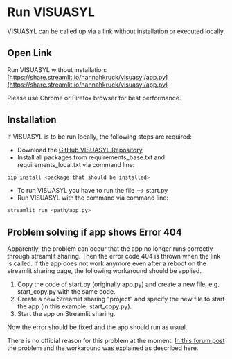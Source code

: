 # Run VISUASYL

VISUASYL can be called up via a link without installation or executed locally. 

## Open Link

Run VISUASYL without installation: [https://share.streamlit.io/hannahkruck/visuasyl/app.py](https://share.streamlit.io/hannahkruck/visuasyl/app.py)

Please use Chrome or Firefox browser for best performance.

## Installation

If VISUASYL is to be run locally, the following steps are required:
- Download the [GitHub VISUASYL Repository](https://github.com/hannahkruck/VISUASYL)
- Install all packages from requirements_base.txt and requirements_local.txt via command line: 
```bash
pip install <package that should be installed>
```
- To run VISUASYL you have to run the file --> start.py
- Run VISUASYL with the command via command line:
```bash
streamlit run <path/app.py>
```

## Problem solving if app shows Error 404
Apparently, the problem can occur that the app no longer runs correctly through streamlit sharing.
Then the error code 404 is thrown when the link is called. If the app does not work anymore even after a reboot on the streamlit sharing page, the following workaround should be applied. 

1. Copy the code of start.py (originally app.py) and create a new file, e.g. start_copy.py with the same code.
2. Create a new Streamlit sharing "project" and specify the new file to start the app (in this example: start_copy.py).
3. Start the app on Streamlit sharing.

Now the error should be fixed and the app should run as usual.

There is no official reason for this problem at the moment.
[In this forum post](https://discuss.streamlit.io/t/app-stuck-on-please-wait-app-is-in-the-oven/8395) the problem and the workaround was explained as described here.
